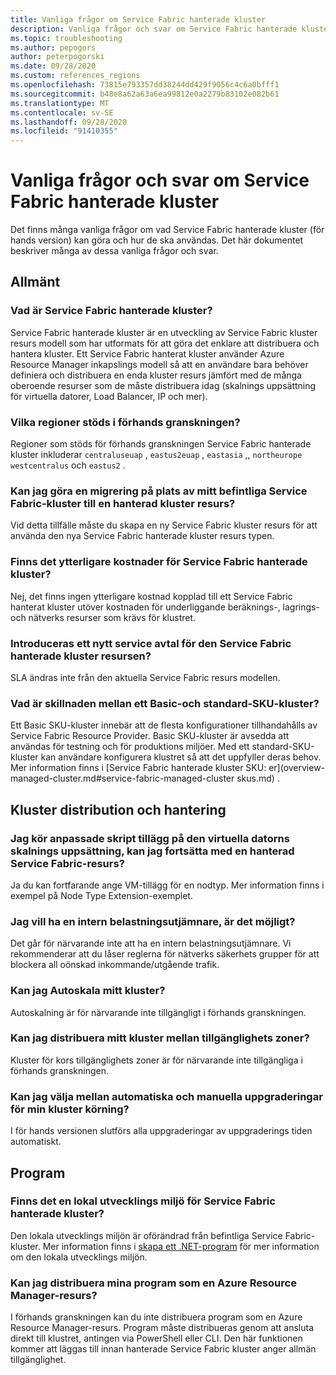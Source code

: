 ```yaml
---
title: Vanliga frågor om Service Fabric hanterade kluster
description: Vanliga frågor och svar om Service Fabric hanterade kluster, inklusive funktioner, användnings fall och vanliga scenarier.
ms.topic: troubleshooting
ms.author: pepogors
author: peterpogorski
ms.date: 09/28/2020
ms.custom: references_regions
ms.openlocfilehash: 73815e793357dd38244dd429f9056c4c6a0bfff1
ms.sourcegitcommit: b48e8a62a63a6ea99812e0a2279b83102e082b61
ms.translationtype: MT
ms.contentlocale: sv-SE
ms.lasthandoff: 09/28/2020
ms.locfileid: "91410355"
---
```

# <a name="service-fabric-managed-clusters-frequently-asked-questions"></a>Vanliga frågor och svar om Service Fabric hanterade kluster

Det finns många vanliga frågor om vad Service Fabric hanterade kluster (för hands version) kan göra och hur de ska användas. Det här dokumentet beskriver många av dessa vanliga frågor och svar.

## <a name="general"></a>Allmänt

### <a name="what-are-service-fabric-managed-clusters"></a>Vad är Service Fabric hanterade kluster?

Service Fabric hanterade kluster är en utveckling av Service Fabric kluster resurs modell som har utformats för att göra det enklare att distribuera och hantera kluster. Ett Service Fabric hanterat kluster använder Azure Resource Manager inkapslings modell så att en användare bara behöver definiera och distribuera en enda kluster resurs jämfört med de många oberoende resurser som de måste distribuera idag (skalnings uppsättning för virtuella datorer, Load Balancer, IP och mer).

### <a name="what-regions-are-supported-in-the-preview"></a>Vilka regioner stöds i förhands granskningen?

Regioner som stöds för förhands granskningen Service Fabric hanterade kluster inkluderar `centraluseuap` , `eastus2euap` , `eastasia` ,, `northeurope` `westcentralus` och `eastus2` .

### <a name="can-i-do-an-in-place-migration-of-my-existing-service-fabric-cluster-to-a-managed-cluster-resource"></a>Kan jag göra en migrering på plats av mitt befintliga Service Fabric-kluster till en hanterad kluster resurs?

Vid detta tillfälle måste du skapa en ny Service Fabric kluster resurs för att använda den nya Service Fabric hanterade kluster resurs typen.

### <a name="is-there-an-additional-cost-for-service-fabric-managed-clusters"></a>Finns det ytterligare kostnader för Service Fabric hanterade kluster?

Nej, det finns ingen ytterligare kostnad kopplad till ett Service Fabric hanterat kluster utöver kostnaden för underliggande beräknings-, lagrings-och nätverks resurser som krävs för klustret.

### <a name="is-there-a-new-sla-introduced-by-the-service-fabric-managed-cluster-resource"></a>Introduceras ett nytt service avtal för den Service Fabric hanterade kluster resursen?

SLA ändras inte från den aktuella Service Fabric resurs modellen.

### <a name="what-is-the-difference-between-a-basic-and-standard-sku-cluster"></a>Vad är skillnaden mellan ett Basic-och standard-SKU-kluster?

Ett Basic SKU-kluster innebär att de flesta konfigurationer tillhandahålls av Service Fabric Resource Provider. Basic SKU-kluster är avsedda att användas för testning och för produktions miljöer. Med ett standard-SKU-kluster kan användare konfigurera klustret så att det uppfyller deras behov. Mer information finns i [Service Fabric hanterade kluster SKU: er](overview-managed-cluster.md#service-fabric-managed-cluster skus.md) .

## <a name="cluster-deployment-and-management"></a>Kluster distribution och hantering

### <a name="i-run-custom-script-extensions-on-my-virtual-machine-scale-set-can-i-continue-to-do-that-with-a-managed-service-fabric-resource"></a>Jag kör anpassade skript tillägg på den virtuella datorns skalnings uppsättning, kan jag fortsätta med en hanterad Service Fabric-resurs?

Ja du kan fortfarande ange VM-tillägg för en nodtyp. Mer information finns i exempel på Node Type Extension-exemplet.

### <a name="i-want-to-have-an-internal-only-load-balancer-is-that-possible"></a>Jag vill ha en intern belastningsutjämnare, är det möjligt?

Det går för närvarande inte att ha en intern belastningsutjämnare. Vi rekommenderar att du låser reglerna för nätverks säkerhets grupper för att blockera all oönskad inkommande/utgående trafik.

### <a name="can-i-autoscale-my-cluster"></a>Kan jag Autoskala mitt kluster? 
Autoskalning är för närvarande inte tillgängligt i förhands granskningen.

### <a name="can-i-deploy-my-cluster-across-availability-zones"></a>Kan jag distribuera mitt kluster mellan tillgänglighets zoner? 
Kluster för kors tillgänglighets zoner är för närvarande inte tillgängliga i förhands granskningen.

### <a name="can-i-select-between-automatic-and-manual-upgrades-for-my-cluster-runtime"></a>Kan jag välja mellan automatiska och manuella uppgraderingar för min kluster körning? 
I för hands versionen slutförs alla uppgraderingar av uppgraderings tiden automatiskt.

## <a name="applications"></a>Program

### <a name="is-there-a-local-development-experience-for-service-fabric-managed-clusters"></a>Finns det en lokal utvecklings miljö för Service Fabric hanterade kluster?

Den lokala utvecklings miljön är oförändrad från befintliga Service Fabric-kluster. Mer information finns i [skapa ett .NET-program](https://docs.microsoft.com/azure/service-fabric/service-fabric-quickstart-dotnet) för mer information om den lokala utvecklings miljön.

### <a name="can-i-deploy-my-applications-as-an-azure-resource-manager-resource"></a>Kan jag distribuera mina program som en Azure Resource Manager-resurs?

I förhands granskningen kan du inte distribuera program som en Azure Resource Manager-resurs. Program måste distribueras genom att ansluta direkt till klustret, antingen via PowerShell eller CLI. Den här funktionen kommer att läggas till innan hanterade Service Fabric kluster anger allmän tillgänglighet.
